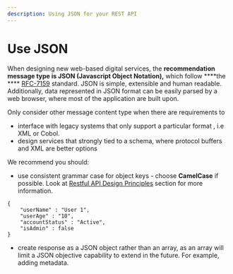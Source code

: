```yaml
---
description: Using JSON for your REST API
---
```


# Use JSON

When designing new web-based digital services, the **recommendation message type is JSON \(Javascript Object Notation\),** which follow ****the **** [RFC-7159](https://tools.ietf.org/html/rfc7159) standard. JSON is simple, extensible and human readable. Additionally, data represented in JSON format can be easily parsed by a web browser, where most of the application are built upon. 

Only consider other message content type when there are requirements to 

* interface with legacy systems that only support a particular format , i.e XML or Cobol.
* design services that strongly tied to a schema, where protocol buffers and XML are better options

We recommend you should:

* use consistent grammar case for object keys - choose **CamelCase** if possible. Look at [Restful API Design Principles](restful-api-design-principles/) section for more information.

```text
{
    "userName" : "User 1",
    "userAge" : "10",
    "accountStatus" : "Active",
    "isAdmin" : false
}
```

* create response as a JSON object rather than an array, as an array will limit a JSON objective capability to extend in the future. For example, adding metadata.

